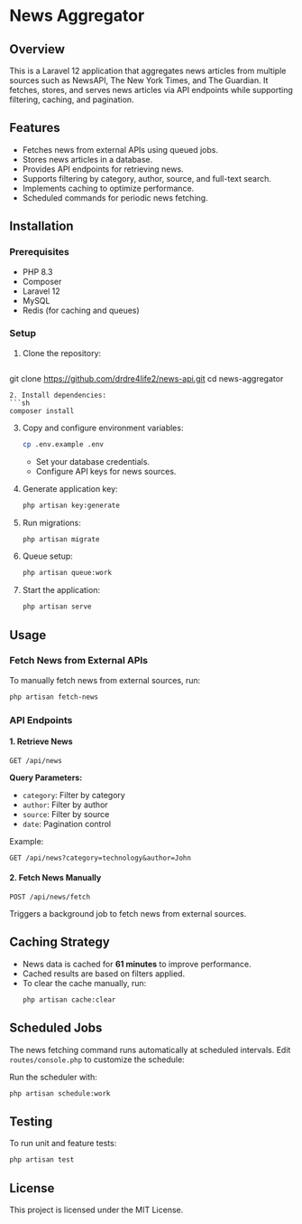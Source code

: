 #  News Aggregator

## Overview
This is a Laravel 12 application that aggregates news articles from multiple sources such as NewsAPI, The New York Times, and The Guardian. It fetches, stores, and serves news articles via API endpoints while supporting filtering, caching, and pagination.

## Features
- Fetches news from external APIs using queued jobs.
- Stores news articles in a database.
- Provides API endpoints for retrieving news.
- Supports filtering by category, author, source, and full-text search.
- Implements caching to optimize performance.
- Scheduled commands for periodic news fetching.

## Installation

### Prerequisites
- PHP 8.3
- Composer
- Laravel 12
- MySQL
- Redis (for caching and queues)

### Setup
1. Clone the repository:
   ```sh
git clone  https://github.com/drdre4life2/news-api.git
   cd news-aggregator
   ```
2. Install dependencies:
   ```sh
   composer install
   ```
3. Copy and configure environment variables:
   ```sh
   cp .env.example .env
   ```
   - Set your database credentials.
   - Configure API keys for news sources.

4. Generate application key:
   ```sh
   php artisan key:generate
   ```

5. Run migrations:
   ```sh
   php artisan migrate
   ```


6. Queue setup:
   ```sh
   php artisan queue:work
   ```

7. Start the application:
   ```sh
   php artisan serve
   ```

## Usage

### Fetch News from External APIs
To manually fetch news from external sources, run:
```sh
php artisan fetch-news
```

### API Endpoints
#### 1. Retrieve News
```http
GET /api/news
```
**Query Parameters:**
- `category`: Filter by category
- `author`: Filter by author
- `source`: Filter by source
- `date`: Pagination control

Example:
```http
GET /api/news?category=technology&author=John
```

#### 2. Fetch News Manually
```http
POST /api/news/fetch
```
Triggers a background job to fetch news from external sources.

## Caching Strategy
- News data is cached for **61 minutes** to improve performance.
- Cached results are based on filters applied.
- To clear the cache manually, run:
  ```sh
  php artisan cache:clear
  ```

## Scheduled Jobs
The news fetching command runs automatically at scheduled intervals.
Edit `routes/console.php` to customize the schedule:

Run the scheduler with:
```sh
php artisan schedule:work
```

## Testing
To run unit and feature tests:
```sh
php artisan test
```

## License
This project is licensed under the MIT License.

